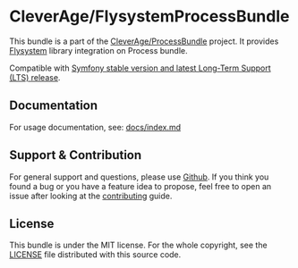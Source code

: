 CleverAge/FlysystemProcessBundle
=======================

This bundle is a part of the [CleverAge/ProcessBundle](https://github.com/cleverage/process-bundle) project. 
It provides [Flysystem](https://flysystem.thephpleague.com/docs/) library integration on Process bundle.

Compatible with [Symfony stable version and latest Long-Term Support (LTS) release](https://symfony.com/releases).

## Documentation

For usage documentation, see:
[docs/index.md](docs/index.md)

## Support & Contribution

For general support and questions, please use [Github](https://github.com/cleverage/flysystem-process-bundle/issues).
If you think you found a bug or you have a feature idea to propose, feel free to open an issue after looking at the [contributing](CONTRIBUTING.md) guide.

## License

This bundle is under the MIT license.
For the whole copyright, see the [LICENSE](LICENSE) file distributed with this source code.
